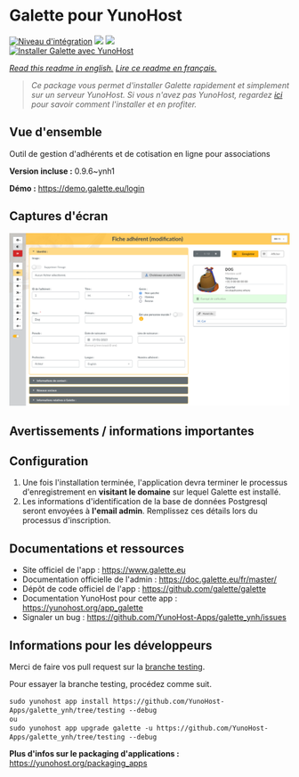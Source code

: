# Galette pour YunoHost

[![Niveau d'intégration](https://dash.yunohost.org/integration/galette.svg)](https://dash.yunohost.org/appci/app/galette) ![](https://ci-apps.yunohost.org/ci/badges/galette.status.svg) ![](https://ci-apps.yunohost.org/ci/badges/galette.maintain.svg)  
[![Installer Galette avec YunoHost](https://install-app.yunohost.org/install-with-yunohost.svg)](https://install-app.yunohost.org/?app=galette)

*[Read this readme in english.](./README.md)*
*[Lire ce readme en français.](./README_fr.md)*

> *Ce package vous permet d'installer Galette rapidement et simplement sur un serveur YunoHost.
Si vous n'avez pas YunoHost, regardez [ici](https://yunohost.org/#/install) pour savoir comment l'installer et en profiter.*

## Vue d'ensemble

Outil de gestion d'adhérents et de cotisation en ligne pour associations

**Version incluse :** 0.9.6~ynh1

**Démo :** https://demo.galette.eu/login

## Captures d'écran

![](./doc/screenshots/edit_member.png)

## Avertissements / informations importantes

## Configuration

1. Une fois l'installation terminée, l'application devra terminer le processus d'enregistrement en **visitant le domaine** sur lequel Galette est installé.
1. Les informations d'identification de la base de données Postgresql seront envoyées à **l'email admin**. Remplissez ces détails lors du processus d'inscription.

## Documentations et ressources

* Site officiel de l'app : https://www.galette.eu
* Documentation officielle de l'admin : https://doc.galette.eu/fr/master/
* Dépôt de code officiel de l'app : https://github.com/galette/galette
* Documentation YunoHost pour cette app : https://yunohost.org/app_galette
* Signaler un bug : https://github.com/YunoHost-Apps/galette_ynh/issues

## Informations pour les développeurs

Merci de faire vos pull request sur la [branche testing](https://github.com/YunoHost-Apps/galette_ynh/tree/testing).

Pour essayer la branche testing, procédez comme suit.
```
sudo yunohost app install https://github.com/YunoHost-Apps/galette_ynh/tree/testing --debug
ou
sudo yunohost app upgrade galette -u https://github.com/YunoHost-Apps/galette_ynh/tree/testing --debug
```

**Plus d'infos sur le packaging d'applications :** https://yunohost.org/packaging_apps